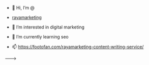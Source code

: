 - 👋 Hi, I’m @
- <a href="[url](https://www.eghtesadnews.com/%D8%A8%D8%AE%D8%B4-%D9%88%D8%A8-%DA%AF%D8%B1%D8%AF%DB%8C-65/594654-%D9%87%D8%B2%DB%8C%D9%86%D9%87-%D8%B3%D9%81%D8%A7%D8%B1%D8%B4-%D8%AA%D9%88%D9%84%DB%8C%D8%AF-%D9%85%D8%AD%D8%AA%D9%88%D8%A7-%DB%8C%DA%A9-%D8%B3%D8%A7%D9%84%D9%87-%D8%B3%D8%A7%DB%8C%D8%AA-%DA%86%D9%82%D8%AF%D8%B1-%D9%85%DB%8C%D8%B4%D9%88%D8%AF)https://www.eghtesadnews.com/%D8%A8%D8%AE%D8%B4-%D9%88%D8%A8-%DA%AF%D8%B1%D8%AF%DB%8C-65/594654-%D9%87%D8%B2%DB%8C%D9%86%D9%87-%D8%B3%D9%81%D8%A7%D8%B1%D8%B4-%D8%AA%D9%88%D9%84%DB%8C%D8%AF-%D9%85%D8%AD%D8%AA%D9%88%D8%A7-%DB%8C%DA%A9-%D8%B3%D8%A7%D9%84%D9%87-%D8%B3%D8%A7%DB%8C%D8%AA-%DA%86%D9%82%D8%AF%D8%B1-%D9%85%DB%8C%D8%B4%D9%88%D8%AF">rayamarketing</a>

- 👀 I’m interested in digital marketing
- 🌱 I’m currently learning seo
- 📫 https://footofan.com/rayamarketing-content-writing-service/
 
--->
